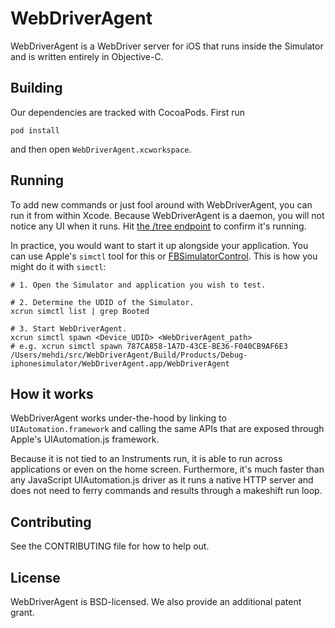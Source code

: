 # WebDriverAgent

WebDriverAgent is a WebDriver server for iOS that runs inside the Simulator and is written entirely in Objective-C. 

## Building

Our dependencies are tracked with CocoaPods. First run

``
pod install
``

and then open `WebDriverAgent.xcworkspace`.

## Running

To add new commands or just fool around with WebDriverAgent, you can run it from within Xcode. Because WebDriverAgent is a daemon, you will not notice any UI when it runs. Hit [the /tree endpoint](http://localhost:8100/tree) to confirm it's running.

In practice, you would want to start it up alongside your application. You can use Apple's `simctl` tool for this or [FBSimulatorControl](https://github.com/facebook/FBSimulatorControl). This is how you might do it with `simctl`:

```
# 1. Open the Simulator and application you wish to test.

# 2. Determine the UDID of the Simulator.
xcrun simctl list | grep Booted

# 3. Start WebDriverAgent.
xcrun simctl spawn <Device_UDID> <WebDriverAgent_path>
# e.g. xcrun simctl spawn 787CA858-1A7D-43CE-BE36-F040CB9AF6E3 /Users/mehdi/src/WebDriverAgent/Build/Products/Debug-iphonesimulator/WebDriverAgent.app/WebDriverAgent
```

## How it works

WebDriverAgent works under-the-hood by linking to `UIAutomation.framework` and calling the same APIs that are exposed through Apple's UIAutomation.js framework.

Because it is not tied to an Instruments run, it is able to run across applications or even on the home screen. Furthermore, it's much faster than any JavaScript UIAutomation.js driver as it runs a native HTTP server and does not need to ferry commands and results through a makeshift run loop.

## Contributing

See the CONTRIBUTING file for how to help out.

## License

WebDriverAgent is BSD-licensed. We also provide an additional patent grant.
